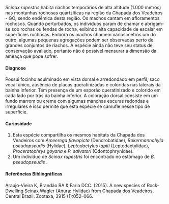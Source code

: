 <div class="descricao-geral">
 <p>
  <em>
   Scinax rupestris
  </em>
  habita riachos temporários de alta altitude (1.000 metros) nas montanhas rochosas quartzíticas na região da Chapada dos Veadeiros - GO, sendo
  <glossario>
   endêmica
  </glossario>
  desta região. Os machos cantam em afloramentos rochosos. Quando perturbados, os indivíduos param de chamar e abrigam-se sob rochas ou fendas de rocha, exibindo alta capacidade de escalar em superfícies rochosas. Embora os machos chamem vários metros um do outro, algumas pequenas agregações podem ser observadas perto de grandes conjuntos de riachos. A espécie ainda não teve seu status de conservação avaliado, portanto não é possível mensurar a dimensão da ameaça que pode sofrer.
 </p>
 <h4>
  Diagnose
 </h4>
 <p>
  Possui focinho aculminado em vista dorsal e arredondado em perfil, saco vocal único, ausência de placas queratinizadas e coloridas nas laterais da bainha inferior. Tem presença de um esporão queratinizado e colorido em cada lado por trás da bainha inferior. A coloração dorsal consiste em um fundo marrom ou creme com algumas manchas escuras redondas e irregulares e isso permite que esta espécie se camufle nesse tipo de superfície.
 </p>
 <h4>
  Curiosidade
 </h4>
 <ol>
  <li>
   Esta espécie compartilha os mesmos habitats da Chapada dos Veadeiros com
   <em>
    Ameerega flavopicta
   </em>
   (Dendrobatidae),
   <em>
    Bokermannohyla pseudopseudis
   </em>
   (Hylidae),
   <em>
    Leptodactylus tapiti
   </em>
   (Leptodactylidae),
   <em>
    Proceratophrys goyana
   </em>
   e
   <em>
    P. salvatori
   </em>
   (Odontophrynidae).
  </li>
  <li>
   Um indivíduo de
   <em>
    Scinax rupestris
   </em>
   foi encontrado no estômago de
   <em>
    B. pseudopseudis
   </em>
   .
  </li>
 </ol>
 <h4>
  Referências Bibliográficas
 </h4>
 <p>
  Araujo-Vieira K, Brandão RA &amp; Faria DCC. (2015). A new species of Rock-Dwelling Scinax Wagler (Anura: Hylidae) from Chapada dos Veadeiros, Central Brazil. Zootaxa, 3915 (1):052–066.
 </p>
</div>
